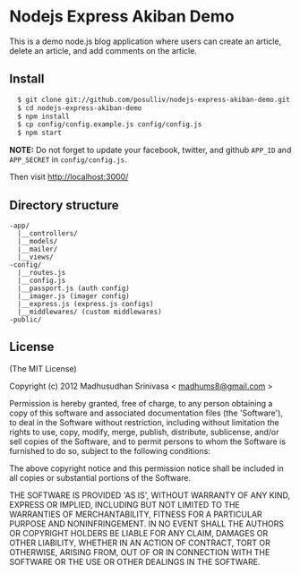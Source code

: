 # Nodejs Express Akiban Demo

This is a demo node.js blog application where users can create an
article, delete an article, and add comments on the article.

## Install

```sh
  $ git clone git://github.com/posulliv/nodejs-express-akiban-demo.git
  $ cd nodejs-express-akiban-demo
  $ npm install
  $ cp config/config.example.js config/config.js
  $ npm start
```

**NOTE:** Do not forget to update your facebook, twitter, and github
`APP_ID` and `APP_SECRET` in `config/config.js`.

Then visit [http://localhost:3000/](http://localhost:3000/)

## Directory structure
```
-app/
  |__controllers/
  |__models/
  |__mailer/
  |__views/
-config/
  |__routes.js
  |__config.js
  |__passport.js (auth config)
  |__imager.js (imager config)
  |__express.js (express.js configs)
  |__middlewares/ (custom middlewares)
-public/
```

## License

(The MIT License)

Copyright (c) 2012 Madhusudhan Srinivasa < [madhums8@gmail.com](mailto:madhums8@gmail.com) >

Permission is hereby granted, free of charge, to any person obtaining a copy of this software and associated documentation files (the 'Software'), to deal in the Software without restriction, including without limitation the rights to use, copy, modify, merge, publish, distribute, sublicense, and/or sell copies of the Software, and to permit persons to whom the Software is furnished to do so, subject to the following conditions:

The above copyright notice and this permission notice shall be included in all copies or substantial portions of the Software.

THE SOFTWARE IS PROVIDED 'AS IS', WITHOUT WARRANTY OF ANY KIND, EXPRESS OR IMPLIED, INCLUDING BUT NOT LIMITED TO THE WARRANTIES OF MERCHANTABILITY, FITNESS FOR A PARTICULAR PURPOSE AND NONINFRINGEMENT. IN NO EVENT SHALL THE AUTHORS OR COPYRIGHT HOLDERS BE LIABLE FOR ANY CLAIM, DAMAGES OR OTHER LIABILITY, WHETHER IN AN ACTION OF CONTRACT, TORT OR OTHERWISE, ARISING FROM, OUT OF OR IN CONNECTION WITH THE SOFTWARE OR THE USE OR OTHER DEALINGS IN THE SOFTWARE.
